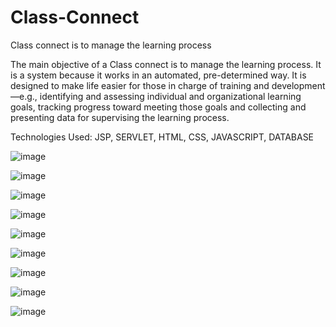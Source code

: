# Class-Connect
Class connect is to manage the learning process

The main objective of a Class connect is to manage the learning process. It is a system because it works in an automated, pre-determined way. It is designed to make life easier for those in charge of training and development—e.g., identifying and assessing individual and organizational learning goals, tracking progress toward meeting those goals and collecting and presenting data for supervising the learning process.

Technologies Used:
JSP, SERVLET, HTML, CSS, JAVASCRIPT, DATABASE


![image](https://github.com/AnishaVardh/Class-Connect/assets/88444553/cfebdc3d-da88-4242-869f-e7d917b853ba)


![image](https://github.com/AnishaVardh/Class-Connect/assets/88444553/6057976d-0511-48a5-8e1f-083638f32b17)


![image](https://github.com/AnishaVardh/Class-Connect/assets/88444553/8ec363dc-9dc6-4348-98b2-533d79ee36e0)


![image](https://github.com/AnishaVardh/Class-Connect/assets/88444553/5a868cfe-7e3d-4998-9d9a-40621023f8c5)


![image](https://github.com/AnishaVardh/Class-Connect/assets/88444553/c037c1de-ade1-48b0-8a3c-9a71d64febca)


![image](https://github.com/AnishaVardh/Class-Connect/assets/88444553/9133e1c0-a481-4f81-8ff1-049dc5c24725)


![image](https://github.com/AnishaVardh/Class-Connect/assets/88444553/3fd77198-1939-4d46-ab43-90ef5f5a5f3a)


![image](https://github.com/AnishaVardh/Class-Connect/assets/88444553/aba1820c-39c9-42c2-bcdf-92901011c7e5)


![image](https://github.com/AnishaVardh/Class-Connect/assets/88444553/3f660929-e41a-4850-af82-c9751dd6d27a)








